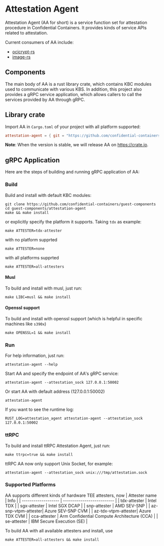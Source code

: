 # Attestation Agent

Attestation Agent (AA for short) is a service function set for attestation procedure
in Confidential Containers. It provides kinds of service APIs related to attestation.


Current consumers of AA include: 

- [ocicrypt-rs](../ocicrypt-rs)
- [image-rs](../image-rs)

## Components

The main body of AA is a rust library crate, which contains KBC modules used to communicate
with various KBS. In addition, this project also provides a gRPC service application, 
which allows callers to call the services provided by AA through gRPC.

## Library crate

Import AA in `Cargo.toml` of your project with all platform supported:

```toml
attestation-agent = { git = "https://github.com/confidential-containers/guest-components", features = ["all-attesters"] }
```

**Note**: When the version is stable, we will release AA on https://crate.io.

## gRPC Application

Here are the steps of building and running gRPC application of AA:

### Build

Build and install with default KBC modules:

```shell
git clone https://github.com/confidential-containers/guest-components
cd guest-components/attestation-agent
make && make install
```

or explicitly specify the platform it supports. Taking `tdx` as example:

```shell
make ATTESTER=tdx-attester
```

with no platform supprted
```shell
make ATTESTER=none
```

with all platforms supprted
```shell
make ATTESTER=all-attesters
```

#### Musl 

To build and install with musl, just run:
```shell
make LIBC=musl && make install
```

#### Openssl support

To build and install with openssl support (which is helpful in specific machines like `s390x`)
```
make OPENSSL=1 && make install
```

### Run

For help information, just run:

```shell
attestation-agent --help
```

Start AA and specify the endpoint of AA's gRPC service:

```shell
attestation-agent --attestation_sock 127.0.0.1:50002
```

Or start AA with default address (127.0.0.1:50002)

```
attestation-agent
```

If you want to see the runtime log:
```
RUST_LOG=attestation_agent attestation-agent --attestation_sock 127.0.0.1:50002
```

### ttRPC

To build and install ttRPC Attestation Agent, just run:
```shell
make ttrpc=true && make install
```

ttRPC AA now only support Unix Socket, for example:

```shell
attestation-agent --attestation_sock unix:///tmp/attestation.sock
```

### Supported Platforms

AA supports different kinds of hardware TEE attesters, now
| Attester name       |           Info              |
| ------------------- | --------------------------  |
| tdx-attester        | Intel TDX                   |
| sgx-attester        | Intel SGX DCAP              |
| snp-attester        | AMD SEV-SNP                 |
| az-snp-vtpm-attester| Azure SEV-SNP CVM           |
| az-tdx-vtpm-attester| Azure TDX CVM               |
| cca-attester        | Arm Confidential Compute Architecture (CCA)  |
| se-attester         | IBM Secure Execution (SE)   |

To build AA with all available attesters and install, use
```shell
make ATTESTER=all-attesters && make install
```
